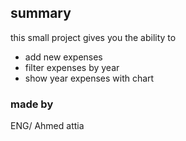 
## summary
this small project gives you the ability to 
* add new expenses 
* filter expenses by year
* show year expenses with chart
 ### made by
ENG/ Ahmed attia


